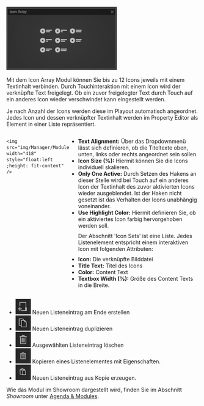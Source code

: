 ![BarChartModul](img/Manager/Module/Icon_Array_Module.png) 

Mit dem Icon Array Modul können Sie bis zu 12 Icons jeweils mit einem Textinhalt verbinden. Durch Touchinteraktion mit einem Icon wird der verknüpfte Text freigelegt. Ob ein zuvor freigelegter Text durch Touch auf ein anderes Icon wieder verschwindet kann eingestellt werden.

Je nach Anzahl der Icons werden diese im Playout automatisch angeordnet. Jedes Icon und dessen verknüpfter Textinhalt werden im Property Editor als Element in einer Liste repräsentiert.


<div style="display: flex;">


    <img src="img/Manager/Module/IconArrayProperties.png" width="418"  style="float:left ;height: fit-content" />

<div>
    <ul>
        <li><b>Text Alignment:</b> Über das Dropdownmenü lässt sich definieren, ob die Titeltexte oben, unten, links oder rechts angeordnet sein sollen.
        </li>
        <li><b>Icon Size (%):</b> Hiermit können Sie die Icons individuell skalieren.
        </li>
        <li><b>Only One Active:</b> Durch Setzen des Hakens an dieser Stelle wird bei Touch auf ein anderes Icon der Textinhalt des zuvor aktivierten Icons wieder ausgeblendet. Ist der Haken nicht gesetzt ist das Verhalten der Icons unabhängig voneinander.
        </li>
        <li><b>Use Highlight Color:</b> Hiermit definieren Sie, ob ein aktiviertes Icon farbig hervorgehoben werden soll.
        </li>
        <div style="padding-block: 10px;">
        Der Abschnitt 'Icon Sets' ist eine Liste. Jedes Listenelement entspricht einem interaktiven Icon mit folgenden Attributen:
        </div>
        <li><b>Icon:</b> Die verknüpfte Bilddatei</li>
        <li><b>Title Text:</b> Titel des Icons</li>
        <li><b>Color:</b> Content Text</li>
        <li><b>Textbox Width (%):</b> Größe des Content Texts in die Breite.</li>
    </ul>
</div>

</div>

<div>
<ul>
    <li>
    <div>
        <img src="img/Manager/Module/Storyboardplus_Icon_New.png"/> Neuen Listeneintrag am Ende erstellen
    </div>
    </li>
    <li>
    <div>
    <img src="img/Manager/Module/Storyboardplus_Icon_Duplicate.png"/> Neuen Listeneintrag duplizieren</div></li>
    <li>
    <div>
    <img src="img/Manager/Module/Storyboardplus_Icon_Delete.png"/> Ausgewählten Listeneintrag löschen</div></li>
    <li>
    <div>
    <img src="img/Manager/Module/ClipboardCopyIcon.png" /> Kopieren eines Listenelementes mit Eigenschaften.</div> </li>
    <li>
    <div>
    <img src="img/Manager/Module/ClipboardPasteIcon.png" /> Neuen Listeneintrag aus Kopie erzeugen.</div> </li>
</ul>
</div>

Wie das Modul im Showroom dargestellt wird, finden Sie im Abschnitt *Showroom* unter [Agenda & Modules](056_agenda.html#icon-array).

